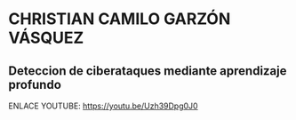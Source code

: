 # CHRISTIAN CAMILO GARZÓN VÁSQUEZ
## Deteccion de ciberataques mediante aprendizaje profundo



ENLACE YOUTUBE: https://youtu.be/Uzh39Dpg0J0
